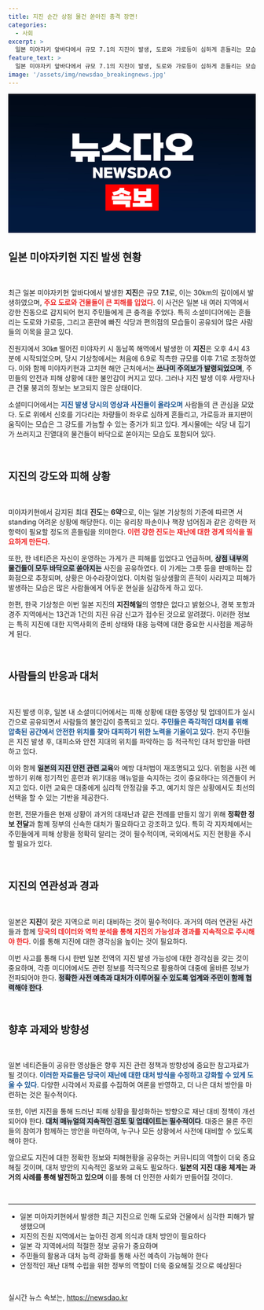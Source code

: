 ```yaml
---
title: 지진 순간 상점 물건 쏟아진 충격 장면!
categories:
  - 사회
excerpt: >
  일본 미야자키 앞바다에서 규모 7.1의 지진이 발생, 도로와 가로등이 심하게 흔들리는 모습이 소셜미디어에 공유되었습니다. 현지 식당과 편의점은 아수라장으로 변했으며, 쓰나미 주의보도 발령되어 긴장감이 고조되고 있습니다.
feature_text: >
  일본 미야자키 앞바다에서 규모 7.1의 지진이 발생, 도로와 가로등이 심하게 흔들리는 모습이 소셜미디어에 공유되었습니다. 현지 식당과 편의점은 아수라장으로 변했으며, 쓰나미 주의보도 발령되어 긴장감이 고조되고 있습니다.
image: '/assets/img/newsdao_breakingnews.jpg'
---
```


<p><img src="/assets/img/newsdao_breakingnews.jpg" alt="cryptoinkorea 속보" /></p>

<h2 data-ke-size="size26">일본 미야자키현 지진 발생 현황</h2>

<p data-ke-size="size16">&nbsp;</p>

<p data-ke-size="size16">최근 일본 미야자키현 앞바다에서 발생한 <b>지진</b>은 규모 <b>7.1</b>로, 이는 30km의 깊이에서 발생하였으며, <b><span style="color: #ee2323;">주요 도로와 건물들이 큰 피해를 입었다</span></b>. 이 사건은 일본 내 여러 지역에서 강한 진동으로 감지되어 현지 주민들에게 큰 충격을 주었다. 특히 소셜미디어에는 흔들리는 도로와 가로등, 그리고 혼란에 빠진 식당과 편의점의 모습들이 공유되어 많은 사람들의 이목을 끌고 있다.</p>

<p data-ke-size="size16">진원지에서 30㎞ 떨어진 미야자키 시 동남쪽 해역에서 발생한 이 <b>지진</b>은 오후 4시 43분에 시작되었으며, 당시 기상청에서는 처음에 6.9로 직측한 규모를 이후 7.1로 조정하였다. 이와 함께 미야자키현과 고치현 해안 근처에서는 <b><span style="background-color: #21538527;">쓰나미 주의보가 발령되었으며</span></b>, 주민들의 안전과 피해 상황에 대한 불안감이 커지고 있다. 그러나 지진 발생 이후 사망자나 큰 건물 붕괴의 정보는 보고되지 않은 상태이다.</p>

<p data-ke-size="size16">소셜미디어에서는 <b><span style="color: #1a5490;">지진 발생 당시의 영상과 사진들이 올라오며</span></b> 사람들의 큰 관심을 모았다. 도로 위에서 신호를 기다리는 차량들이 좌우로 심하게 흔들리고, 가로등과 표지판이 움직이는 모습은 그 강도를 가늠할 수 있는 증거가 되고 있다. 게시물에는 식당 내 집기가 쓰러지고 진열대의 물건들이 바닥으로 쏟아지는 모습도 포함되어 있다.</p>

<p data-ke-size="size16">&nbsp;</p>

<h2 data-ke-size="size26">지진의 강도와 피해 상황</h2>

<p data-ke-size="size16">&nbsp;</p>

<p data-ke-size="size16">미야자키현에서 감지된 최대 <b>진도</b>는 <b>6약</b>으로, 이는 일본 기상청의 기준에 따르면 서 standing 어려운 상황에 해당한다. 이는 유리창 파손이나 책장 넘어짐과 같은 강력한 저항력이 필요할 정도의 흔들림을 의미한다. <b><span style="color: #ee2323;">이런 강한 진도는 재난에 대한 경계 의식을 필요하게 만든다</span></b>.</p>

<p data-ke-size="size16">또한, 한 네티즌은 자신이 운영하는 가게가 큰 피해를 입었다고 언급하며, <b><span style="background-color: #21538527;">상점 내부의 물건들이 모두 바닥으로 쏟아지는</span></b> 사진을 공유하였다. 이 가게는 그릇 등을 판매하는 잡화점으로 추정되며, 상황은 아수라장이었다. 이처럼 일상생활의 흔적이 사라지고 피해가 발생하는 모습은 많은 사람들에게 어두운 현실을 실감하게 하고 있다.</p>

<p data-ke-size="size16">한편, 한국 기상청은 이번 일본 지진의 <b>지진해일</b>의 영향은 없다고 밝혔으나, 경북 포항과 경주 지역에서는 13건과 1건의 지진 유감 신고가 접수된 것으로 알려졌다. 이러한 정보는 특히 지진에 대한 지역사회의 준비 상태와 대응 능력에 대한 중요한 시사점을 제공하게 된다.</p>

<p data-ke-size="size16">&nbsp;</p>

<h2 data-ke-size="size26">사람들의 반응과 대처</h2>

<p data-ke-size="size16">&nbsp;</p>

<p data-ke-size="size16">지진 발생 이후, 일본 내 소셜미디어에서는 피해 상황에 대한 동영상 및 업데이트가 실시간으로 공유되면서 사람들의 불안감이 증폭되고 있다. <b><span style="color: #1a5490;">주민들은 즉각적인 대처를 위해 압축된 공간에서 안전한 위치를 찾아 대피하기 위한 노력을 기울이고 있다</span></b>. 현지 주민들은 지진 발생 후, 대피소와 안전 지대의 위치를 파악하는 등 적극적인 대처 방안을 마련하고 있다.</p>

<p data-ke-size="size16">이와 함께 <b><span style="background-color: #21538527;">일본의 지진 안전 관련 교육</span></b>와 예방 대처법이 재조명되고 있다. 위험을 사전 예방하기 위해 정기적인 훈련과 위기대응 매뉴얼을 숙지하는 것이 중요하다는 의견들이 커지고 있다. 이런 교육은 대중에게 심리적 안정감을 주고, 예기치 않은 상황에서도 최선의 선택을 할 수 있는 기반을 제공한다.</p>

<p data-ke-size="size16">한편, 전문가들은 현재 상황이 과거의 대재난과 같은 전례를 만들지 않기 위해 <b>정확한 정보 전달</b>과 함께 정부의 신속한 대처가 필요하다고 강조하고 있다. 특히 각 지자체에서는 주민들에게 피해 상황을 정확히 알리는 것이 필수적이며, 국외에서도 지진 현황을 주시할 필요가 있다.</p>

<p data-ke-size="size16">&nbsp;</p>

<h2 data-ke-size="size26">지진의 연관성과 경과</h2>

<p data-ke-size="size16">&nbsp;</p>

<p data-ke-size="size16">일본은 <b>지진</b>이 잦은 지역으로 미리 대비하는 것이 필수적이다. 과거의 여러 연관된 사건들과 함께 <b><span style="color: #ee2323;">당국의 데이터와 역학 분석을 통해 지진의 가능성과 경과를 지속적으로 주시해야 한다</span></b>. 이를 통해 지진에 대한 경각심을 높이는 것이 필요하다.</p>

<p data-ke-size="size16">이번 사고를 통해 다시 한번 일본 전역의 지진 발생 가능성에 대한 경각심을 갖는 것이 중요하며, 각종 미디어에서도 관련 정보를 적극적으로 활용하여 대중에 올바른 정보가 전파되어야 한다. <b><span style="background-color: #21538527;">정확한 사전 예측과 대처가 이루어질 수 있도록 업계와 주민이 함께 협력해야 한다</span></b>.</p>

<p data-ke-size="size16">&nbsp;</p>

<h2 data-ke-size="size26">향후 과제와 방향성</h2>

<p data-ke-size="size16">&nbsp;</p>

<p data-ke-size="size16">일본 네티즌들이 공유한 영상들은 향후 지진 관련 정책과 방향성에 중요한 참고자료가 될 것이다. <b><span style="color: #1a5490;">이러한 자료들은 당국이 재난에 대한 대처 방식을 수정하고 강화할 수 있게 도울 수 있다</span></b>. 다양한 시각에서 자료를 수집하여 여론을 반영하고, 더 나은 대처 방안을 마련하는 것은 필수적이다.</p>

<p data-ke-size="size16">또한, 이번 지진을 통해 드러난 피해 상황을 활성화하는 방향으로 재난 대비 정책이 개선되어야 한다. <b><span style="background-color: #21538527;">대처 매뉴얼의 지속적인 검토 및 업데이트는 필수적이다</span></b>. 대중은 물론 주민들의 참여가 함께하는 방안을 마련하여, 누구나 모든 상황에서 사전에 대비할 수 있도록 해야 한다.</p>

<p data-ke-size="size16">앞으로도 지진에 대한 정확한 정보와 피해현황을 공유하는 커뮤니티의 역할이 더욱 중요해질 것이며, 대처 방안의 지속적인 홍보와 교육도 필요하다. <b>일본의 지진 대응 체계는 과거의 사례를 통해 발전하고 있으며</b> 이를 통해 더 안전한 사회가 만들어질 것이다.</p>

<p data-ke-size="size16">&nbsp;</p>

<hr />

<ul>
<li>일본 미야자키현에서 발생한 최근 지진으로 인해 도로와 건물에서 심각한 피해가 발생했으며</li>
<li>지진의 진원 지역에서는 높아진 경계 의식과 대처 방안이 필요하다</li>
<li>일본 각 지역에서의 적절한 정보 공유가 중요하며</li>
<li>주민들의 활용과 대처 능력 강화를 통해 사전 예측이 가능해야 한다</li>
<li>안정적인 재난 대책 수립을 위한 정부의 역할이 더욱 중요해질 것으로 예상된다</li>
</ul>

<p data-ke-size="size16">&nbsp;</p>
실시간 뉴스 속보는, <a href="https://newsdao.kr" rel="dofollow">https://newsdao.kr</a>



